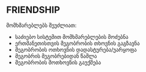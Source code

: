 ## <span style="font-size: 24px;"> FRIENDSHIP </span>

მომხმარებლებს შეუძლიათ:

- საძიებო სისტემით მომხმარებლების მოძებნა
- ერთმანეთისთვის მეგობრობის თხოვნის გაგზავნა
- მეგობრობის ოთხოვნის დადასტურება/უარყოფა
- მეგობრის მეგობრებიდან წაშლა
- მეგობრობის მოთხოვნის გაუქმება
